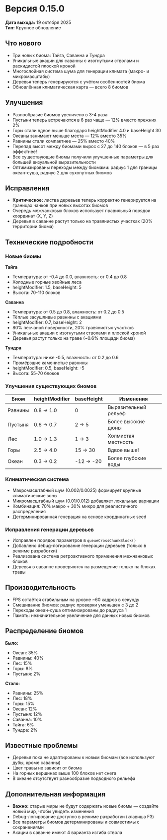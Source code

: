 # Версия 0.15.0

**Дата выхода:** 19 октября 2025  
**Тип:** Крупное обновление

## Что нового

- Три новых биома: Тайга, Саванна и Тундра
- Уникальные акации для саванны с изогнутыми стволами и раскидистой плоской кроной
- Многослойная система шума для генерации климата (макро- и микромасштабы)
- Деревья теперь генерируются с учётом особенностей биома
- Обновлённая климатическая карта — всего 8 биомов

## Улучшения

- Разнообразие биомов увеличено в 3-4 раза
- Пустыни теперь встречаются в 6 раз чаще — 12% вместо прежних 2%
- Горы стали вдвое выше благодаря heightModifier 4.0 и baseHeight 30
- Океаны занимают меньше места — 12% вместо 35%
- Равнины стали компактнее — 25% вместо 40%
- Перепад высот между биомами вырос с 27 до 140 блоков — в 5 раз эффектнее!
- Все существующие биомы получили улучшенные параметры для большей визуальной выразительности
- Оптимизированы переходы между биомами: радиус 1 для границы океан-суша, радиус 2 для сухопутных биомов

## Исправления

- **Критическое:** листва деревьев теперь корректно генерируется на границах чанков при новых высотах биомов
- Очередь межчанковых блоков использует правильный порядок координат (X, Y, Z)
- Деревья в саванне растут только на травянистых участках (20% территории биома)

## Технические подробности

### Новые биомы

**Тайга**
- Температура: от -0.4 до 0.0, влажность: от 0.4 до 0.8
- Холодные горные хвойные леса
- heightModifier: 1.5, baseHeight: 5
- Высота: 70-110 блоков

**Саванна**
- Температура: от 0.5 до 0.8, влажность: от 0.2 до 0.5
- Тёплые засушливые равнины с акациями
- heightModifier: 0.7, baseHeight: 2
- 80% песчаной поверхности, 20% травянистых участков
- Уникальные акации с изогнутыми стволами и плоской кроной
- Деревья растут только на траве (~0.6% площади биома)

**Тундра**
- Температура: ниже -0.5, влажность: от 0.2 до 0.6
- Промёрзшие каменистые равнины
- heightModifier: 0.5, baseHeight: -5
- Высота: 55-70 блоков

### Улучшения существующих биомов

| Биом      | heightModifier | baseHeight | Изменения                |
|-----------|----------------|------------|--------------------------|
| Равнины   | 0.8 → 1.0      | 0          | Выразительный рельеф     |
| Пустыня   | 0.6 → 0.7      | 2 → 5      | Более высокие дюны       |
| Лес       | 1.0 → 1.3      | 1 → 3      | Холмистая местность      |
| Горы      | 2.5 → 4.0      | 15 → 30    | Вдвое выше!              |
| Океан     | 0.3 → 0.2      | -12 → -20  | Более глубокие воды      |

### Климатическая система

- Макромасштабный шум (0.002/0.0025) формирует крупные климатические зоны
- Микромасштабный шум (0.01/0.012) добавляет локальные вариации
- Комбинация: 70% макро + 30% микро для реалистичного распределения
- Детерминированная генерация на основе координатных seed

### Исправления генерации деревьев

- Исправлен порядок параметров в `queueCrossChunkBlock()`
- Добавлено debug-логирование генерации деревьев (только в режиме разработки)
- Реализована система ретроактивного применения межчанковых блоков
- Деревья в саванне проверяются на размещение только на блоках травы

## Производительность

- FPS остаётся стабильным на уровне ~60 кадров в секунду
- Смешивание биомов: радиус проверки уменьшен с 3 до 2
- Переходы океан-суша оптимизированы до радиуса 1
- Память: незначительное увеличение для данных новых биомов

## Распределение биомов

**Было:**
- Океан: 35%
- Равнины: 40%
- Лес: 15%
- Горы: 8%
- Пустыня: 2%

**Стало:**
- Равнины: 25%
- Лес: 18%
- Горы: 15%
- Океан: 12%
- Пустыня: 12%
- Саванна: 10%
- Тайга: 6%
- Тундра: 2%

## Известные проблемы

- Деревья пока не адаптированы к новым биомам (все используют дубы, кроме саванны)
- Цвет травы не зависит от биома
- На горных вершинах выше 100 блоков нет снега
- В океане отсутствует разнообразие подводного рельефа

## Дополнительная информация

- **Важно:** старые миры не будут содержать новые биомы — создайте новый мир, чтобы увидеть изменения
- Debug-логирование доступно в режиме разработки (клавиша F3)
- Все параметры биомов детерминированы и совместимы с сохранениями
- Акации в саванне имеют 4 варианта изгиба ствола


